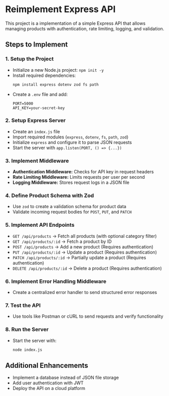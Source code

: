 # Reimplement Express API

This project is a implementation of a simple Express API that allows managing products with authentication, rate limiting, logging, and validation.

## Steps to Implement

### 1. Setup the Project
- Initialize a new Node.js project: `npm init -y`
- Install required dependencies:  
  ```sh
  npm install express dotenv zod fs path
  ```
- Create a `.env` file and add:
  ```env
  PORT=5000
  API_KEY=your-secret-key
  ```

### 2. Setup Express Server
- Create an `index.js` file
- Import required modules (`express`, `dotenv`, `fs`, `path`, `zod`)
- Initialize `express` and configure it to parse JSON requests
- Start the server with `app.listen(PORT, () => {...})`

### 3. Implement Middleware
- **Authentication Middleware:** Checks for API key in request headers
- **Rate Limiting Middleware:** Limits requests per user per second
- **Logging Middleware:** Stores request logs in a JSON file

### 4. Define Product Schema with Zod
- Use `zod` to create a validation schema for product data
- Validate incoming request bodies for `POST`, `PUT`, and `PATCH`

### 5. Implement API Endpoints
- `GET /api/products` → Fetch all products (with optional category filter)
- `GET /api/products/:id` → Fetch a product by ID
- `POST /api/products` → Add a new product (Requires authentication)
- `PUT /api/products/:id` → Update a product (Requires authentication)
- `PATCH /api/products/:id` → Partially update a product (Requires authentication)
- `DELETE /api/products/:id` → Delete a product (Requires authentication)

### 6. Implement Error Handling Middleware
- Create a centralized error handler to send structured error responses

### 7. Test the API
- Use tools like Postman or cURL to send requests and verify functionality

### 8. Run the Server
- Start the server with:
  ```sh
  node index.js
  ```

## Additional Enhancements
- Implement a database instead of JSON file storage
- Add user authentication with JWT
- Deploy the API on a cloud platform
